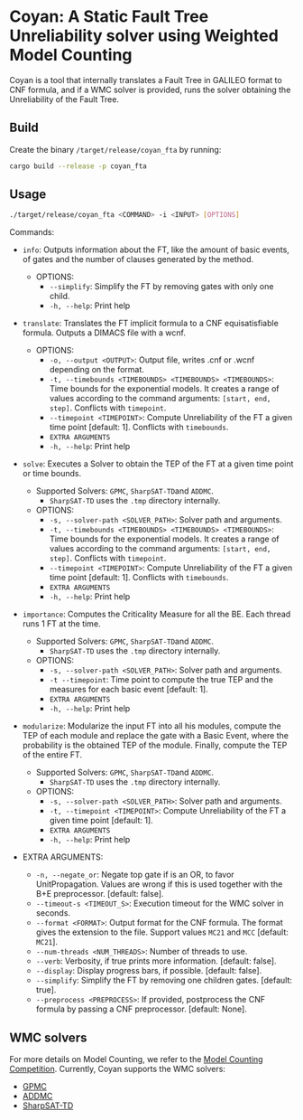 # Coyan: A Static Fault Tree Unreliability solver using Weighted Model Counting

Coyan is a tool that internally translates a Fault Tree in GALILEO format to CNF formula, and if a WMC solver is provided,
runs the solver obtaining the Unreliability of the Fault Tree.

## Build

Create the binary `/target/release/coyan_fta` by running:

```bash
cargo build --release -p coyan_fta
```

## Usage

```bash
./target/release/coyan_fta <COMMAND> -i <INPUT> [OPTIONS] 
```

Commands:

- `info`: Outputs information about the FT, like the amount of basic events, of gates and the number of clauses generated by the method.
  - OPTIONS:
    - `--simplify`: Simplify the FT by removing gates with only one child.
    - `-h, --help`: Print help

- `translate`: Translates the FT implicit formula to a CNF equisatisfiable formula. Outputs a DIMACS file with a wcnf.
  - OPTIONS:
    - `-o, --output <OUTPUT>`: Output file, writes .cnf or .wcnf depending on the format.
    - `-t, --timebounds <TIMEBOUNDS> <TIMEBOUNDS> <TIMEBOUNDS>`: Time bounds for the exponential models. It creates a range of values according to the command arguments: `[start, end, step]`. Conflicts with `timepoint`.
    - `--timepoint <TIMEPOINT>`: Compute Unreliability of the FT a given time point [default: 1]. Conflicts with `timebounds`.
    - `EXTRA ARGUMENTS`
    - `-h, --help`: Print help

- `solve`: Executes a Solver to obtain the TEP of the FT at a given time point or time bounds.
  - Supported Solvers: `GPMC`, `SharpSAT-TD`and `ADDMC`.
    - `SharpSAT-TD` uses the `.tmp` directory internally.
  - OPTIONS:
    - `-s, --solver-path <SOLVER_PATH>`: Solver path and arguments.
    - `-t, --timebounds <TIMEBOUNDS> <TIMEBOUNDS> <TIMEBOUNDS>`: Time bounds for the exponential models. It creates a range of values according to the command arguments: `[start, end, step]`. Conflicts with `timepoint`.
    - `--timepoint <TIMEPOINT>`: Compute Unreliability of the FT a given time point [default: 1]. Conflicts with `timebounds`.
    - `EXTRA ARGUMENTS`
    - `-h, --help`: Print help

- `importance`: Computes the Criticality Measure for all the BE. Each thread runs 1 FT at the time.
  - Supported Solvers: `GPMC`, `SharpSAT-TD`and `ADDMC`.
    - `SharpSAT-TD` uses the `.tmp` directory internally.
  - OPTIONS:
    - `-s, --solver-path <SOLVER_PATH>`: Solver path and arguments.
    - `-t --timepoint`: Time point to compute the true TEP and the measures for each basic event [default: 1].
    - `EXTRA ARGUMENTS`
    - `-h, --help`: Print help

- `modularize`: Modularize the input FT into all his modules, compute the TEP of each module and replace the gate with a Basic Event, where the probability is the obtained TEP of the module. Finally, compute the TEP of the entire FT.
  - Supported Solvers: `GPMC`, `SharpSAT-TD`and `ADDMC`.
    - `SharpSAT-TD` uses the `.tmp` directory internally.
  - OPTIONS:
    - `-s, --solver-path <SOLVER_PATH>`: Solver path and arguments.
    - `-t, --timepoint <TIMEPOINT>`: Compute Unreliability of the FT a given time point [default: 1].
    - `EXTRA ARGUMENTS`
    - `-h, --help`: Print help

- EXTRA ARGUMENTS:
  - `-n, --negate_or`: Negate top gate if is an OR, to favor UnitPropagation. Values are wrong if this is used together with the B+E preprocessor. [default: false].
  - `--timeout-s <TIMEOUT_S>`: Execution timeout for the WMC solver in seconds.
  - `--format <FORMAT>`: Output format for the CNF formula. The format gives the extension to the file. Support values `MC21` and `MCC` [default: `MC21`].
  - `--num-threads <NUM_THREADS>`: Number of threads to use.
  - `--verb`: Verbosity, if true prints more information. [default: false].
  - `--display`: Display progress bars, if possible. [default: false].
  - `--simplify`: Simplify the FT by removing one children gates. [default: true].
  - `--preprocess <PREPROCESS>`: If provided, postprocess the CNF formula by passing a CNF preprocessor. [default: None].

## WMC solvers

For more details on Model Counting, we refer to the [Model Counting Competition](https://mccompetition.org/).
Currently, Coyan supports the WMC solvers:

- [GPMC](https://git.trs.css.i.nagoya-u.ac.jp/k-hasimt/GPMC)
- [ADDMC](https://github.com/vardigroup/ADDMC)
- [SharpSAT-TD](https://github.com/Laakeri/sharpsat-td)
